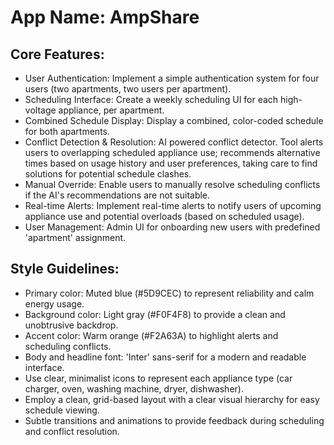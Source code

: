 # **App Name**: AmpShare

## Core Features:

- User Authentication: Implement a simple authentication system for four users (two apartments, two users per apartment).
- Scheduling Interface: Create a weekly scheduling UI for each high-voltage appliance, per apartment.
- Combined Schedule Display: Display a combined, color-coded schedule for both apartments.
- Conflict Detection & Resolution: AI powered conflict detector.  Tool alerts users to overlapping scheduled appliance use; recommends alternative times based on usage history and user preferences, taking care to find solutions for potential schedule clashes.
- Manual Override: Enable users to manually resolve scheduling conflicts if the AI's recommendations are not suitable.
- Real-time Alerts: Implement real-time alerts to notify users of upcoming appliance use and potential overloads (based on scheduled usage).
- User Management: Admin UI for onboarding new users with predefined 'apartment' assignment.

## Style Guidelines:

- Primary color: Muted blue (#5D9CEC) to represent reliability and calm energy usage.
- Background color: Light gray (#F0F4F8) to provide a clean and unobtrusive backdrop.
- Accent color: Warm orange (#F2A63A) to highlight alerts and scheduling conflicts.
- Body and headline font: 'Inter' sans-serif for a modern and readable interface.
- Use clear, minimalist icons to represent each appliance type (car charger, oven, washing machine, dryer, dishwasher).
- Employ a clean, grid-based layout with a clear visual hierarchy for easy schedule viewing.
- Subtle transitions and animations to provide feedback during scheduling and conflict resolution.